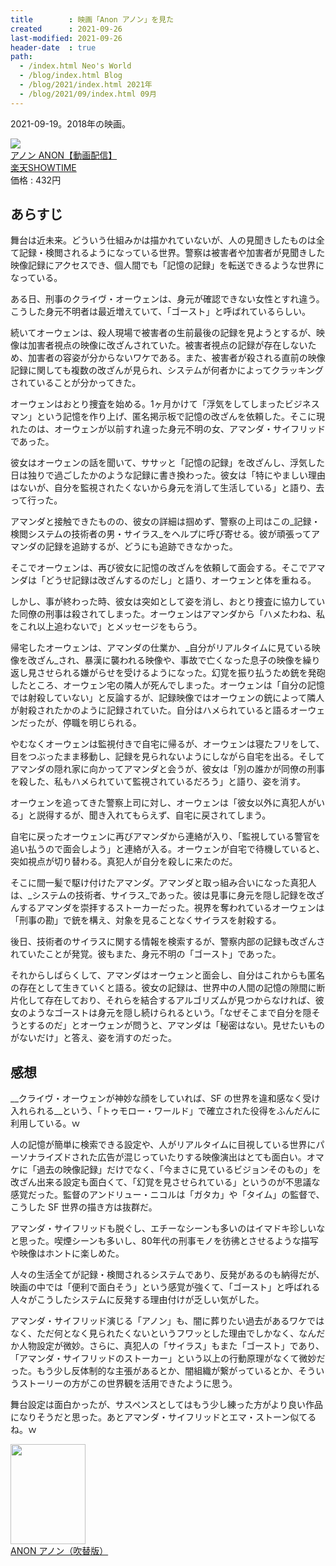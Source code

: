 ```yaml
---
title        : 映画「Anon アノン」を見た
created      : 2021-09-26
last-modified: 2021-09-26
header-date  : true
path:
  - /index.html Neo's World
  - /blog/index.html Blog
  - /blog/2021/index.html 2021年
  - /blog/2021/09/index.html 09月
---
```


2021-09-19。2018年の映画。

<div class="ad-rakuten">
  <div class="ad-rakuten-image">
    <a href="https://hb.afl.rakuten.co.jp/hgc/g00prag2.waxyc5aa.g00prag2.waxyd048/?pc=https%3A%2F%2Fitem.rakuten.co.jp%2Fshowtime%2F291180%2F&amp;m=http%3A%2F%2Fm.rakuten.co.jp%2Fshowtime%2Fi%2F10854530%2F">
      <img src="https://thumbnail.image.rakuten.co.jp/@0_mall/showtime/cabinet/content/0/8/291180_jh.jpg?_ex=128x128">
    </a>
  </div>
  <div class="ad-rakuten-info">
    <div class="ad-rakuten-title">
      <a href="https://hb.afl.rakuten.co.jp/hgc/g00prag2.waxyc5aa.g00prag2.waxyd048/?pc=https%3A%2F%2Fitem.rakuten.co.jp%2Fshowtime%2F291180%2F&amp;m=http%3A%2F%2Fm.rakuten.co.jp%2Fshowtime%2Fi%2F10854530%2F">アノン ANON【動画配信】</a>
    </div>
    <div class="ad-rakuten-shop">
      <a href="https://hb.afl.rakuten.co.jp/hgc/g00prag2.waxyc5aa.g00prag2.waxyd048/?pc=https%3A%2F%2Fwww.rakuten.co.jp%2Fshowtime%2F&amp;m=http%3A%2F%2Fm.rakuten.co.jp%2Fshowtime%2F">楽天SHOWTIME</a>
    </div>
    <div class="ad-rakuten-price">価格 : 432円</div>
  </div>
</div>

## あらすじ

舞台は近未来。どういう仕組みかは描かれていないが、人の見聞きしたものは全て記録・検閲されるようになっている世界。警察は被害者や加害者が見聞きした映像記録にアクセスでき、個人間でも「記憶の記録」を転送できるような世界になっている。

ある日、刑事のクライヴ・オーウェンは、身元が確認できない女性とすれ違う。こうした身元不明者は最近増えていて、「ゴースト」と呼ばれているらしい。

続いてオーウェンは、殺人現場で被害者の生前最後の記録を見ようとするが、映像は加害者視点の映像に改ざんされていた。被害者視点の記録が存在しないため、加害者の容姿が分からないワケである。また、被害者が殺される直前の映像記録に関しても複数の改ざんが見られ、システムが何者かによってクラッキングされていることが分かってきた。

オーウェンはおとり捜査を始める。1ヶ月かけて「浮気をしてしまったビジネスマン」という記憶を作り上げ、匿名掲示板で記憶の改ざんを依頼した。そこに現れたのは、オーウェンが以前すれ違った身元不明の女、アマンダ・サイフリッドであった。

彼女はオーウェンの話を聞いて、ササッと「記憶の記録」を改ざんし、浮気した日は独りで過ごしたかのような記録に書き換わった。彼女は「特にやましい理由はないが、自分を監視されたくないから身元を消して生活している」と語り、去って行った。

アマンダと接触できたものの、彼女の詳細は掴めず、警察の上司はこの_記録・検閲システムの技術者の男・サイラス_をヘルプに呼び寄せる。彼が頑張ってアマンダの記録を追跡するが、どうにも追跡できなかった。

そこでオーウェンは、再び彼女に記憶の改ざんを依頼して面会する。そこでアマンダは「どうせ記録は改ざんするのだし」と語り、オーウェンと体を重ねる。

しかし、事が終わった時、彼女は突如として姿を消し、おとり捜査に協力していた同僚の刑事は殺されてしまった。オーウェンはアマンダから「ハメたわね、私をこれ以上追わないで」とメッセージをもらう。

帰宅したオーウェンは、アマンダの仕業か、_自分がリアルタイムに見ている映像を改ざん_され、暴漢に襲われる映像や、事故で亡くなった息子の映像を繰り返し見させられる嫌がらせを受けるようになった。幻覚を振り払うため銃を発砲したところ、オーウェン宅の隣人が死んでしまった。オーウェンは「自分の記憶では射殺していない」と反論するが、記録映像ではオーウェンの銃によって隣人が射殺されたかのように記録されていた。自分はハメられていると語るオーウェンだったが、停職を明じられる。

やむなくオーウェンは監視付きで自宅に帰るが、オーウェンは寝たフリをして、目をつぶったまま移動し、記録を見られないようにしながら自宅を出る。そしてアマンダの隠れ家に向かってアマンダと会うが、彼女は「別の誰かが同僚の刑事を殺した、私もハメられていて監視されているだろう」と語り、姿を消す。

オーウェンを追ってきた警察上司に対し、オーウェンは「彼女以外に真犯人がいる」と説得するが、聞き入れてもらえず、自宅に戻されてしまう。

自宅に戻ったオーウェンに再びアマンダから連絡が入り、「監視している警官を追い払うので面会しよう」と連絡が入る。オーウェンが自宅で待機していると、突如視点が切り替わる。真犯人が自分を殺しに来たのだ。

そこに間一髪で駆け付けたアマンダ。アマンダと取っ組み合いになった真犯人は、_システムの技術者、サイラス_であった。彼は見事に身元を隠し記録を改ざんするアマンダを崇拝するストーカーだった。視界を奪われているオーウェンは「刑事の勘」で銃を構え、対象を見ることなくサイラスを射殺する。

後日、技術者のサイラスに関する情報を検索するが、警察内部の記録も改ざんされていたことが発覚。彼もまた、身元不明の「ゴースト」であった。

それからしばらくして、アマンダはオーウェンと面会し、自分はこれからも匿名の存在として生きていくと語る。彼女の記録は、世界中の人間の記憶の隙間に断片化して存在しており、それらを結合するアルゴリズムが見つからなければ、彼女のようなゴーストは身元を隠し続けられるという。「なぜそこまで自分を隠そうとするのだ」とオーウェンが問うと、アマンダは「秘密はない。見せたいものがないだけ」と答え、姿を消すのだった。

## 感想

__クライヴ・オーウェンが神妙な顔をしていれば、SF の世界を違和感なく受け入れられる__という、「トゥモロー・ワールド」で確立された役得をふんだんに利用している。ｗ

人の記憶が簡単に検索できる設定や、人がリアルタイムに目視している世界にパーソナライズドされた広告が混じっていたりする映像演出はとても面白い。オマケに「過去の映像記録」だけでなく、「今まさに見ているビジョンそのもの」を改ざん出来る設定も面白くて、「幻覚を見させられている」というのが不思議な感覚だった。監督のアンドリュー・ニコルは「ガタカ」や「タイム」の監督で、こうした SF 世界の描き方は抜群だ。

アマンダ・サイフリッドも脱ぐし、エチーなシーンも多いのはイマドキ珍しいなと思った。喫煙シーンも多いし、80年代の刑事モノを彷彿とさせるような描写や映像はホントに楽しめた。

人々の生活全てが記録・検閲されるシステムであり、反発があるのも納得だが、映画の中では「便利で面白そう」という感覚が強くて、「ゴースト」と呼ばれる人々がこうしたシステムに反発する理由付けが乏しい気がした。

アマンダ・サイフリッド演じる「アノン」も、闇に葬りたい過去があるワケではなく、ただ何となく見られたくないというフワッとした理由でしかなく、なんだか人物設定が微妙。さらに、真犯人の「サイラス」もまた「ゴースト」であり、「アマンダ・サイフリッドのストーカー」という以上の行動原理がなくて微妙だった。もう少し反体制的な主張があるとか、闇組織が繋がっているとか、そういうストーリーの方がこの世界観を活用できたように思う。

舞台設定は面白かったが、サスペンスとしてはもう少し練った方がより良い作品になりそうだと思った。あとアマンダ・サイフリッドとエマ・ストーン似てるね。ｗ

<div class="ad-amazon">
  <div class="ad-amazon-image">
    <a href="https://www.amazon.co.jp/dp/B07P682SMY?tag=neos21-22&amp;linkCode=osi&amp;th=1&amp;psc=1">
      <img src="https://m.media-amazon.com/images/I/51iElPAoM3L._SL160_.jpg" width="120" height="160">
    </a>
  </div>
  <div class="ad-amazon-info">
    <div class="ad-amazon-title">
      <a href="https://www.amazon.co.jp/dp/B07P682SMY?tag=neos21-22&amp;linkCode=osi&amp;th=1&amp;psc=1">ANON アノン（吹替版）</a>
    </div>
  </div>
</div>
